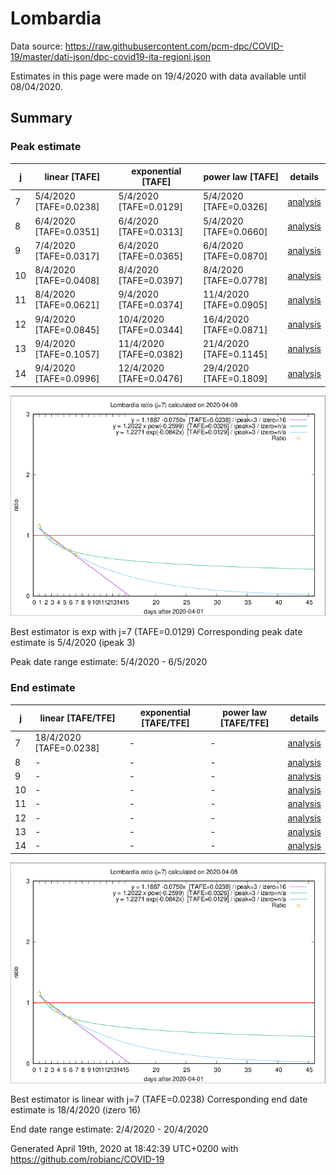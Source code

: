 # Lombardia


Data source: https://raw.githubusercontent.com/pcm-dpc/COVID-19/master/dati-json/dpc-covid19-ita-regioni.json

Estimates in this page were made on 19/4/2020 with data available until 08/04/2020.


## Summary 

### Peak estimate 
|j|linear [TAFE]|exponential [TAFE]|power law [TAFE]|details|
|---|----|-----------|---------|-------|
|7|5/4/2020 [TAFE=0.0238]|5/4/2020 [TAFE=0.0129]|5/4/2020 [TAFE=0.0326]|[analysis](COVID-19_lombardia_j7_2020-04-08.md)|
|8|6/4/2020 [TAFE=0.0351]|6/4/2020 [TAFE=0.0313]|5/4/2020 [TAFE=0.0660]|[analysis](COVID-19_lombardia_j8_2020-04-08.md)|
|9|7/4/2020 [TAFE=0.0317]|6/4/2020 [TAFE=0.0365]|6/4/2020 [TAFE=0.0870]|[analysis](COVID-19_lombardia_j9_2020-04-08.md)|
|10|8/4/2020 [TAFE=0.0408]|8/4/2020 [TAFE=0.0397]|8/4/2020 [TAFE=0.0778]|[analysis](COVID-19_lombardia_j10_2020-04-08.md)|
|11|8/4/2020 [TAFE=0.0621]|9/4/2020 [TAFE=0.0374]|11/4/2020 [TAFE=0.0905]|[analysis](COVID-19_lombardia_j11_2020-04-08.md)|
|12|9/4/2020 [TAFE=0.0845]|10/4/2020 [TAFE=0.0344]|16/4/2020 [TAFE=0.0871]|[analysis](COVID-19_lombardia_j12_2020-04-08.md)|
|13|9/4/2020 [TAFE=0.1057]|11/4/2020 [TAFE=0.0382]|21/4/2020 [TAFE=0.1145]|[analysis](COVID-19_lombardia_j13_2020-04-08.md)|
|14|9/4/2020 [TAFE=0.0996]|12/4/2020 [TAFE=0.0476]|29/4/2020 [TAFE=0.1809]|[analysis](COVID-19_lombardia_j14_2020-04-08.md)|

![best peak estimate](COVID-19_lombardia_j7_2020-04-08.png)

Best estimator is exp with j=7 (TAFE=0.0129)
Corresponding peak date estimate is 5/4/2020 (ipeak 3)


Peak date range estimate: 5/4/2020 - 6/5/2020

### End estimate 
|j|linear [TAFE/TFE]|exponential [TAFE/TFE]|power law [TAFE/TFE]|details|
|---|----|-----------|---------|-------|
|7|18/4/2020 [TAFE=0.0238]|-|-|[analysis](COVID-19_lombardia_j7_2020-04-08.md)|
|8|-|-|-|[analysis](COVID-19_lombardia_j8_2020-04-08.md)|
|9|-|-|-|[analysis](COVID-19_lombardia_j9_2020-04-08.md)|
|10|-|-|-|[analysis](COVID-19_lombardia_j10_2020-04-08.md)|
|11|-|-|-|[analysis](COVID-19_lombardia_j11_2020-04-08.md)|
|12|-|-|-|[analysis](COVID-19_lombardia_j12_2020-04-08.md)|
|13|-|-|-|[analysis](COVID-19_lombardia_j13_2020-04-08.md)|
|14|-|-|-|[analysis](COVID-19_lombardia_j14_2020-04-08.md)|

![best zero estimate](COVID-19_lombardia_j7_2020-04-08.png)

Best estimator is linear with j=7 (TAFE=0.0238)
Corresponding end date estimate is 18/4/2020 (izero 16)


End date range estimate: 2/4/2020 - 20/4/2020

Generated April 19th, 2020 at 18:42:39 UTC+0200 with https://github.com/robianc/COVID-19
